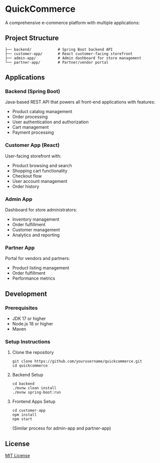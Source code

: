 # QuickCommerce

A comprehensive e-commerce platform with multiple applications:

## Project Structure

```
├── backend/            # Spring Boot backend API
├── customer-app/       # React customer-facing storefront
├── admin-app/          # Admin dashboard for store management
└── partner-app/        # Partner/vendor portal
```

## Applications

### Backend (Spring Boot)
Java-based REST API that powers all front-end applications with features:
- Product catalog management
- Order processing
- User authentication and authorization
- Cart management
- Payment processing

### Customer App (React)
User-facing storefront with:
- Product browsing and search
- Shopping cart functionality
- Checkout flow
- User account management
- Order history

### Admin App
Dashboard for store administrators:
- Inventory management
- Order fulfillment
- Customer management
- Analytics and reporting

### Partner App
Portal for vendors and partners:
- Product listing management
- Order fulfillment
- Performance metrics

## Development

### Prerequisites
- JDK 17 or higher
- Node.js 18 or higher
- Maven

### Setup Instructions
1. Clone the repository
   ```
   git clone https://github.com/yourusername/quickcommerce.git
   cd quickcommerce
   ```

2. Backend Setup
   ```
   cd backend
   ./mvnw clean install
   ./mvnw spring-boot:run
   ```

3. Frontend Apps Setup
   ```
   cd customer-app
   npm install
   npm start
   ```

   (Similar process for admin-app and partner-app)

## License
[MIT License](LICENSE) 